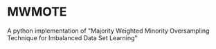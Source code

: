 MWMOTE
======

A python implementation of "Majority Weighted Minority Oversampling Technique for Imbalanced Data Set Learning"
